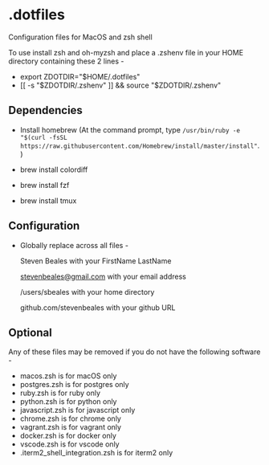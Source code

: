# .dotfiles
Configuration files for MacOS and zsh shell

To use install zsh and oh-myzsh and place a .zshenv file in your HOME directory containing these 2 lines -

* export ZDOTDIR="$HOME/.dotfiles"
* [[ -s "$ZDOTDIR/.zshenv" ]] && source "$ZDOTDIR/.zshenv" 

## Dependencies

* Install homebrew (At the command prompt, type
`/usr/bin/ruby -e "$(curl -fsSL https://raw.githubusercontent.com/Homebrew/install/master/install"`.)
 
* brew install colordiff
* brew install fzf
* brew install tmux

## Configuration

* Globally replace across all files - 

     Steven Beales with your FirstName LastName
     
     stevenbeales@gmail.com with your email address
     
     /users/sbeales with your home directory
     
     github.com/stevenbeales with your github URL

## Optional

Any of these files may be removed if you do not have the following software -

* macos.zsh is for macOS only
* postgres.zsh is for postgres only
* ruby.zsh is for ruby only
* python.zsh is for python only
* javascript.zsh is for javascript only
* chrome.zsh is for chrome only
* vagrant.zsh is for vagrant only
* docker.zsh is for docker only
* vscode.zsh is for vscode only
* .iterm2_shell_integration.zsh is for iterm2 only
